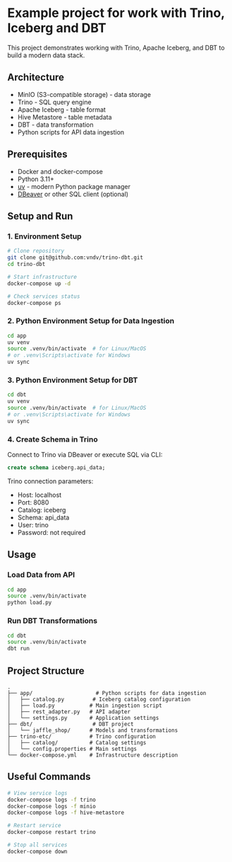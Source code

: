 # Example project for work with Trino, Iceberg and DBT

This project demonstrates working with Trino, Apache Iceberg, and DBT to build a modern data stack.

## Architecture
- MinIO (S3-compatible storage) - data storage
- Trino - SQL query engine
- Apache Iceberg - table format
- Hive Metastore - table metadata
- DBT - data transformation
- Python scripts for API data ingestion

## Prerequisites
- Docker and docker-compose
- Python 3.11+
- [uv](https://github.com/astral-sh/uv) - modern Python package manager
- [DBeaver](https://dbeaver.io/) or other SQL client (optional)

## Setup and Run

### 1. Environment Setup
```bash
# Clone repository
git clone git@github.com:vndv/trino-dbt.git 
cd trino-dbt

# Start infrastructure
docker-compose up -d

# Check services status
docker-compose ps
```

### 2. Python Environment Setup for Data Ingestion
```bash
cd app
uv venv
source .venv/bin/activate  # for Linux/MacOS
# or .venv\Scripts\activate for Windows
uv sync
```

### 3. Python Environment Setup for DBT
```bash
cd dbt
uv venv
source .venv/bin/activate  # for Linux/MacOS
# or .venv\Scripts\activate for Windows
uv sync
```

### 4. Create Schema in Trino
Connect to Trino via DBeaver or execute SQL via CLI:
```sql
create schema iceberg.api_data;
```

Trino connection parameters:
- Host: localhost
- Port: 8080
- Catalog: iceberg
- Schema: api_data
- User: trino
- Password: not required

## Usage

### Load Data from API
```bash
cd app
source .venv/bin/activate
python load.py
```

### Run DBT Transformations
```bash
cd dbt
source .venv/bin/activate
dbt run
```

## Project Structure
```
.
├── app/                    # Python scripts for data ingestion
│   ├── catalog.py         # Iceberg catalog configuration
│   ├── load.py           # Main ingestion script
│   ├── rest_adapter.py   # API adapter
│   └── settings.py       # Application settings
├── dbt/                   # DBT project
│   └── jaffle_shop/      # Models and transformations
├── trino-etc/            # Trino configuration
│   ├── catalog/          # Catalog settings
│   └── config.properties # Main settings
└── docker-compose.yml    # Infrastructure description
```

## Useful Commands
```bash
# View service logs
docker-compose logs -f trino
docker-compose logs -f minio
docker-compose logs -f hive-metastore

# Restart service
docker-compose restart trino

# Stop all services
docker-compose down
```
